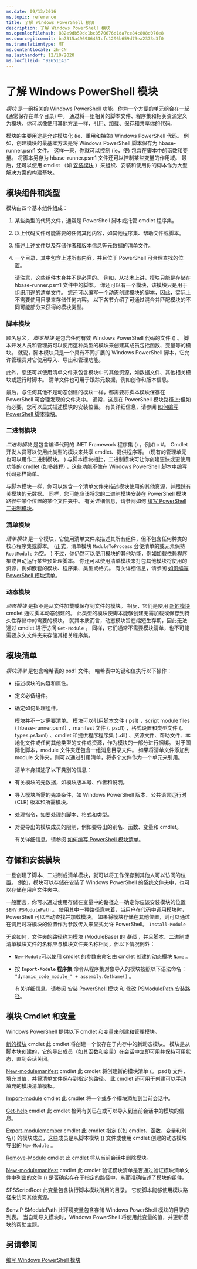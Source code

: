 ```yaml
---
ms.date: 09/13/2016
ms.topic: reference
title: 了解 Windows PowerShell 模块
description: 了解 Windows PowerShell 模块
ms.openlocfilehash: 882e9db59dc1bc8570676d1da7ce84c808d076e8
ms.sourcegitcommit: ba7315a496986451cfc1296b659d73ea2373d3f0
ms.translationtype: MT
ms.contentlocale: zh-CN
ms.lasthandoff: 12/10/2020
ms.locfileid: "92651143"
---
```

# <a name="understanding-a-windows-powershell-module"></a>了解 Windows PowerShell 模块

*模块* 是一组相关的 Windows PowerShell 功能，作为一个方便的单元组合在一起 (通常保存在单个目录) 中。 通过将一组相关的脚本文件、程序集和相关资源定义为模块，你可以像使用其他方法一样，引用、加载、保存和共享你的代码。

模块的主要用途是允许模块化 (ie、重用和抽象) Windows PowerShell 代码。 例如，创建模块的最基本方法是将 Windows PowerShell 脚本保存为 hbase-runner.psm1 文件。 这样一来，你就可以控制 (ie，使) 包含在脚本中的函数和变量。 将脚本另存为 hbase-runner.psm1 文件还可以控制某些变量的作用域。 最后，还可以使用 cmdlet （如 [安装模块](/powershell/module/PowershellGet/Install-Module) ）来组织、安装和使用你的脚本作为大型解决方案的构建基块。

## <a name="module-components-and-types"></a>模块组件和类型

模块由四个基本组件组成：

1. 某些类型的代码文件，通常是 PowerShell 脚本或托管 cmdlet 程序集。

2. 以上代码文件可能需要的任何其他内容，如其他程序集、帮助文件或脚本。

3. 描述上述文件以及存储作者和版本信息等元数据的清单文件。

4. 一个目录，其中包含上述所有内容，并且位于 PowerShell 可合理查找的位置。

   请注意，这些组件本身并不是必需的。 例如，从技术上讲，模块只能是存储在 hbase-runner.psm1 文件中的脚本。 你还可以有一个模块，该模块只是用于组织用途的清单文件。 您还可以编写一个动态创建模块的脚本，因此，实际上不需要使用目录来存储任何内容。 以下各节介绍了可通过混合并匹配模块的不同可能部分来获得的模块类型。

### <a name="script-modules"></a>脚本模块

顾名思义， *脚本模块* 是包含任何有效 Windows PowerShell 代码的文件 () 。 脚本开发人员和管理员可以使用这种类型的模块来创建其成员包括函数、变量等的模块。 就说，脚本模块只是一个具有不同扩展的 Windows PowerShell 脚本，它允许管理员对它使用导入、导出和管理功能。

此外，您还可以使用清单文件来包含模块中的其他资源，如数据文件、其他相关模块或运行时脚本。 清单文件也可用于跟踪元数据，例如创作和版本信息。

最后，与任何其他不是动态创建的模块一样，都需要将脚本模块保存在 PowerShell 可合理发现的文件夹中。 通常，这是在 PowerShell 模块路径上;但如有必要，您可以显式描述模块的安装位置。 有关详细信息，请参阅 [如何编写 PowerShell 脚本模块](./how-to-write-a-powershell-script-module.md)。

### <a name="binary-modules"></a>二进制模块

*二进制模块* 是包含编译代码的 .NET Framework 程序集 () ，例如 c #。 Cmdlet 开发人员可以使用此类型的模块来共享 cmdlet、提供程序等。  (现有的管理单元也可以用作二进制模块。 ) 与脚本模块相比，二进制模块可让你创建更快或更使用功能的 cmdlet (如多线程) ，这些功能不像在 Windows PowerShell 脚本中编写代码那样简单。

与脚本模块一样，你可以包含一个清单文件来描述模块使用的其他资源，并跟踪有关模块的元数据。 同样，您可能应该将您的二进制模块安装在 PowerShell 模块路径中某个位置的某个文件夹中。 有关详细信息，请参阅如何 [编写 PowerShell 二进制模块](./how-to-write-a-powershell-binary-module.md)。

### <a name="manifest-modules"></a>清单模块

*清单模块* 是一个模块，它使用清单文件来描述其所有组件，但不包含任何种类的核心程序集或脚本。  (正式，清单模块 `ModuleToProcess` 会使清单的或元素保持 `RootModule` 为空。 ) 不过，你仍然可以使用模块的其他功能，例如加载依赖程序集或自动运行某些预处理脚本。 你还可以使用清单模块来打包其他模块将使用的资源，例如嵌套的模块、程序集、类型或格式。 有关详细信息，请参阅 [如何编写 PowerShell 模块清单](./how-to-write-a-powershell-module-manifest.md)。

### <a name="dynamic-modules"></a>动态模块

*动态模块* 是指不是从文件加载或保存到文件的模块。 相反，它们是使用 [新的模块](/powershell/module/Microsoft.PowerShell.Core/New-Module) cmdlet 通过脚本动态创建的。 此类型的模块使脚本能够创建无需加载或保存到持久性存储中的需要的模块。 就其本质而言，动态模块旨在缩短生存期，因此无法通过 cmdlet 进行访问 `Get-Module` 。 同样，它们通常不需要模块清单，也不可能需要永久文件夹来存储其相关程序集。

## <a name="module-manifests"></a>模块清单

*模块清单* 是包含哈希表的 psd1 文件。 哈希表中的键和值执行以下操作：

- 描述模块的内容和属性。

- 定义必备组件。

- 确定如何处理组件。

  模块并不一定需要清单。 模块可以引用脚本文件 ( ps1) ，script module files ( hbase-runner.psm1) ，manifest 文件 (. psd1) ，格式设置和类型文件 (。 types.ps1xml) 、cmdlet 和提供程序程序集 ( .dll) 、资源文件、帮助文件、本地化文件或任何其他类型的文件或资源，作为模块的一部分进行捆绑。 对于国际化脚本，module 文件夹还包含一组消息目录文件。 如果将清单文件添加到 module 文件夹，则可以通过引用清单，将多个文件作为一个单元来引用。

  清单本身描述了以下类别的信息：

- 有关模块的元数据，如模块版本号、作者和说明。

- 导入模块所需的先决条件，如 Windows PowerShell 版本、公共语言运行时 (CLR) 版本和所需模块。

- 处理指令，如要处理的脚本、格式和类型。

- 对要导出的模块成员的限制，例如要导出的别名、函数、变量和 cmdlet。

  有关详细信息，请参阅 [如何编写 PowerShell 模块清单](./how-to-write-a-powershell-module-manifest.md)。

## <a name="storing-and-installing-a-module"></a>存储和安装模块

一旦创建了脚本、二进制或清单模块，就可以将工作保存到其他人可以访问的位置。 例如，模块可以存储在安装了 Windows PowerShell 的系统文件夹中，也可以存储在用户文件夹中。

一般而言，你可以通过使用存储在变量中的路径之一确定你应该安装模块的位置 `$ENV:PSModulePath` 。 使用其中一种路径意味着，当用户在代码中调用模块时，PowerShell 可以自动查找并加载模块。 如果将模块存储在其他位置，则可以通过在调用时将模块的位置作为参数传入来显式允许 PowerShell。 `Install-Module`

无论如何，文件夹的路径称为模块 (ModuleBase) 的 *基础* ，并且脚本、二进制或清单模块文件的名称应与模块文件夹名称相同，但以下情况例外：

- `New-Module`可以使用 cmdlet 的参数来命名由 cmdlet 创建的动态模块 `Name` 。

- 按 **`Import-Module` 程序集** 命令从程序集对象导入的模块按照以下语法命名： `"dynamic_code_module_" + assembly.GetName()` 。

  有关详细信息，请参阅 [安装 PowerShell 模块](./installing-a-powershell-module.md) 和 [修改 PSModulePath 安装路径](./modifying-the-psmodulepath-installation-path.md)。

## <a name="module-cmdlets-and-variables"></a>模块 Cmdlet 和变量

Windows PowerShell 提供以下 cmdlet 和变量来创建和管理模块。

[新的模块](/powershell/module/Microsoft.PowerShell.Core/New-Module) cmdlet 此 cmdlet 将创建一个仅存在于内存中的新动态模块。 模块是从脚本块创建的，它的导出成员（如其函数和变量）在会话中立即可用并保持可用状态，直到会话关闭。

[New-modulemanifest](/powershell/module/Microsoft.PowerShell.Core/New-ModuleManifest) cmdlet 此 cmdlet 将创建新的模块清单 (。 psd1) 文件，填充其值，并将清单文件保存到指定的路径。 此 cmdlet 还可用于创建可以手动填充的模块清单模板。

[Import-module](/powershell/module/Microsoft.PowerShell.Core/Import-Module) cmdlet 此 cmdlet 将一个或多个模块添加到当前会话中。

[Get-help](/powershell/module/Microsoft.PowerShell.Core/Get-Module) cmdlet 此 cmdlet 检索有关已在或可以导入到当前会话中的模块的信息。

[Export-modulemember](/powershell/module/Microsoft.PowerShell.Core/Export-ModuleMember) cmdlet 此 cmdlet 指定 (（如 cmdlet、函数、变量和别名）) 的模块成员，这些成员是从脚本模块 () 文件或使用 cmdlet 创建的动态模块导出的 `New-Module` 。

[Remove-Module](/powershell/module/Microsoft.PowerShell.Core/Remove-Module) cmdlet 此 cmdlet 将从当前会话中删除模块。

[New-modulemanifest](/powershell/module/Microsoft.PowerShell.Core/Test-ModuleManifest) cmdlet 此 cmdlet 验证模块清单是否通过验证模块清单文件中列出的文件 () 是否确实存在于指定的路径中，从而准确描述了模块的组件。

$PSScriptRoot 此变量包含执行脚本模块所用的目录。 它使脚本能够使用模块路径来访问其他资源。

$env:P SModulePath 此环境变量包含存储 Windows PowerShell 模块的目录的列表。 当自动导入模块时，Windows PowerShell 将使用此变量的值，并更新模块的帮助主题。

## <a name="see-also"></a>另请参阅

[编写 Windows PowerShell 模块](./writing-a-windows-powershell-module.md)
